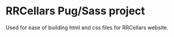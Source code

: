 RRCellars Pug/Sass project
=======================

Used for ease of building html and css files for RRCellars website.
